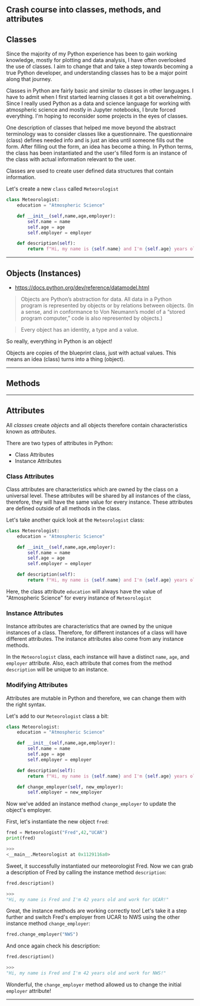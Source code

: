 Crash course into classes, methods, and attributes 
---

## Classes

Since the majority of my Python experience has been to gain working knowledge, mostly for plotting and data analysis, I have often overlooked the use of classes. I aim to change that and take a step towards becoming a true Python developer, and understanding classes has to be a major point along that journey.

Classes in Python are fairly basic and similar to classes in other languages. I have to admit when I first started learning classes it got a bit overwhelming. Since I really used Python as a data and science language for working with atmospheric science and mostly in Jupyter notebooks, I brute forced everything. I'm hoping to reconsider some projects in the eyes of classes.

One description of classes that helped me move beyond the abstract terminology was to consider classes like a questionnaire. The questionnaire (class) defines needed info and is just an idea until someone fills out the form. After filling out the form, an idea has become a thing. In Python terms, the class has been instantiated and the user's filled form is an instance of the class with actual information relevant to the user.

Classes are used to create user defined data structures that contain information.

Let's create a new ```class``` called ```Meteorologist```

~~~Python
class Meteorologist:
    education = "Atmospheric Science"

    def __init__(self,name,age,employer):
        self.name = name
        self.age = age
        self.employer = employer

    def description(self):
        return f"Hi, my name is {self.name} and I'm {self.age} years old and work for {self.employer}!"
~~~



---

## Objects (Instances)

* https://docs.python.org/dev/reference/datamodel.html
> Objects are Python’s abstraction for data. All data in a Python program is represented by objects or by relations between objects. (In a sense, and in conformance to Von Neumann’s model of a “stored program computer,” code is also represented by objects.)

> Every object has an identity, a type and a value.

So really, everything in Python is an object!

Objects are copies of the blueprint class, just with actual values. This means an idea (class) turns into a thing (object).

---

## Methods



---

## Attributes

All <em>classes</em> create <em>objects</em> and all objects therefore contain characteristics known as <em>attributes</em>.

There are two types of attributes in Python:

  - Class Attributes
  - Instance Attributes

### Class Attributes

Class attributes are characteristics which are owned by the class on a universal level. These attributes will be shared by all instances of the class, therefore, they will have the same value for every instance. These attributes are defined outside of all methods in the class.

Let's take another quick look at the ```Meteorologist``` class:

~~~Python
class Meteorologist:
    education = "Atmospheric Science"

    def __init__(self,name,age,employer):
        self.name = name
        self.age = age
        self.employer = employer

    def description(self):
        return f"Hi, my name is {self.name} and I'm {self.age} years old and work for {self.employer}!"
~~~

Here, the class attribute ```education``` will always have the value of "Atmospheric Science" for every instance of ```Meteorologist```

### Instance Attributes

Instance attributes are characteristics that are owned by the unique instances of a class. Therefore, for different instances of a class will have different attributes. The instance attributes also come from any instance methods.

In the ```Meteorologist``` class, each instance will have a distinct ```name```, ```age```, and ```employer``` attribute. Also, each attribute that comes from the method ```description``` will be unique to an instance.

### Modifying Attributes

Attributes are mutable in Python and therefore, we can change them with the right syntax.

Let's add to our ```Meteorologist``` class a bit:

~~~Python
class Meteorologist:
    education = "Atmospheric Science"

    def __init__(self,name,age,employer):
        self.name = name
        self.age = age
        self.employer = employer

    def description(self):
        return f"Hi, my name is {self.name} and I'm {self.age} years old and work for {self.employer}!"

    def change_employer(self, new_employer):
        self.employer = new_employer
~~~

Now we've added an instance method ```change_employer``` to update the object's employer.

First, let's instantiate the new object ```fred```:

~~~python
fred = Meteorologist("Fred",42,"UCAR")
print(fred)

>>>
<__main__.Meteorologist at 0x1129116a0>
~~~

Sweet, it successfully instantiated our meteorologist Fred. Now we can grab a description of Fred by calling the instance method ```description```:

~~~Python
fred.description()

>>>
"Hi, my name is Fred and I'm 42 years old and work for UCAR!"
~~~

Great, the instance methods are working correctly too! Let's take it a step further and switch Fred's employer from UCAR to NWS using the other instance method ```change_employer```:

~~~Python
fred.change_employer("NWS")
~~~

And once again check his description:

~~~python
fred.description()

>>>
"Hi, my name is Fred and I'm 42 years old and work for NWS!"
~~~

Wonderful, the ```change_employer``` method allowed us to change the initial ```employer``` attribute!

---
